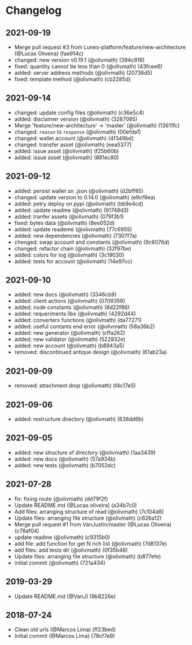 # Changelog

## 2021-09-19
- Merge pull request #3 from Lunes-platform/feature/new-architecture (@Lucas Oliveira) (fae914c)
- changed: new version v0.19.1 (@olivmath) (394c816)
- fixed: quantity cannot be less than 0 (@olivmath) (43fcee6)
- added: server address methods (@olivmath) (20736d5)
- fixed: template method (@olivmath) (cb2285d)

## 2021-09-14
- changed: update config files (@olivmath) (c36e5c4)
- added: disclaimer version (@olivmath) (3287085)
- Merge  'feature/new-architecture' -> 'master' (@olivmath) (13611fc)
- changed: `reason` to `response` (@olivmath) (00efda1)
- changed: wallet account (@olivmath) (4f349bd)
- changed: transfer asset (@olivmath) (eea5377)
- added: issue asset (@olivmath) (f25b60b)
- added: issue asset (@olivmath) (881ec80)

## 2021-09-12
- added: persist wallet on .json (@olivmath) (d2bff85)
- changed: update version to 0.14.0 (@olivmath) (e9cf6ea)
- added:  petry deploy on pypi (@olivmath) (bb9e4cd)
- added: update readme (@olivmath) (91748d3)
- added: tranfer assets (@olivmath) (079f3b1)
- fixed: bytes data (@olivmath) (8ee052d)
- added: update reademe (@olivmath) (77c6955)
- added: new dependencies (@olivmath) (7307f7a)
- chenged: swap account and constants (@olivmath) (9c6076d)
- changed: refactor chain (@olivmath) (32f97be)
- added: colors for log (@olivmath) (3c19030)
- added: tests for account (@olivmath) (14e97cc)

## 2021-09-10
- added: new docs (@olivmath) (3346cb9)
- added: client actions (@olivmath) (0709358)
- added: node constants (@olivmath) (8d22f86)
- added: requeriments libs (@olivmath) (4292d44)
- added: converters functions (@olivmath) (da77271)
- added: useful contants end error (@olivmath) (58a36b2)
- added: new generator (@olivmath) (cffa262)
- added: new validator (@olivmath) (522832e)
- added: new account (@olivmath) (b8943a5)
- removed: discontinued antique design (@olivmath) (61ab23a)

## 2021-09-09
- removed: attachment drop (@olivmath) (f4c17e5)

## 2021-09-06
- added: restructure directory (@olivmath) (838dd6b)

## 2021-09-05
- added: new structure of directory (@olivmath) (1aa3439)
- added: new docs (@olivmath) (57a934b)
- added: new tests (@olivmath) (b7052dc)

## 2021-07-28
- fix: fixing route (@olivmath) (dd79f2f)
- Update README.md (@Lucas oliveira) (a34b7c0)
- Add files: arranging structure of read (@olivmath) (7c104d8)
- Update files: arranging file structure (@olivmath) (c626a12)
- Merge pull request #1 from VanJustin/master (@Lucas Oliveira) (c78af04)
- update readme (@olivmath) (c9315b0)
- add file: add function for get N rich list (@olivmath) (7d8137e)
- add files: add tests dir (@olivmath) (0f35b48)
- Update files: arranging file structure (@olivmath) (b877efe)
- initial commit (@olivmath) (721a434)

## 2019-03-29
- Update README.md (@VanJ) (9b8226e)

## 2018-07-24
- Clean old urls (@Marcos Lima) (ff23bed)
- Initial commit (@Marcos Lima) (78cf7e9)
